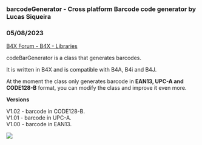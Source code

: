 ###  barcodeGenerator - Cross platform Barcode code generator by Lucas Siqueira
### 05/08/2023
[B4X Forum - B4X - Libraries](https://www.b4x.com/android/forum/threads/147841/)

codeBarGenerator is a class that generates barcodes.  
  
It is written in B4X and is compatible with B4A, B4i and B4J.  
  
At the moment the class only generates barcode in **EAN13, UPC-A and CODE128-B** format, you can modify the class and improve it even more.  
  
**Versions**  
  
V1.02 - barcode in CODE128-B.  
V1.01 - barcode in UPC-A.  
V1.00 - barcode in EAN13.  
  
![](https://www.b4x.com/android/forum/attachments/141852)